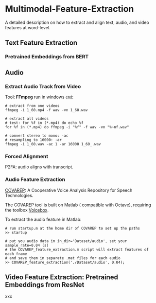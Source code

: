 # Multimodal-Feature-Extraction
A detailed description on how to extract and align text, audio, and video features at word-level.

## Text Feature Extraction
###  Pretrained Embeddings from BERT

## Audio
### Extract Audio Track from Video
Tool: **FFmpeg** run in windows `cmd`:
```
# extract from one videos
ffmpeg -i 1_60.mp4 -f wav -vn 1_60.wav

# extract all videos
# test: for %f in (*.mp4) do echo %f
for %f in (*.mp4) do ffmpeg -i "%f" -f wav -vn "%~nf.wav"

# convert stereo to mono: -ac
# resampling to 16000: -ar
ffmpeg -i 1_60.wav -ac 1 -ar 16000 1_60_.wav
```

### Forced Alignment
P2FA: audio aligns with transcript.

### Audio Feature Extraction
[COVAREP](https://github.com/covarep/covarep): A Cooperative Voice Analysis Repository for Speech Technologies.

The COVAREP tool is built on Matlab ( compatible with Octave), requiring the toolbox [Voicebox](http://www.ee.ic.ac.uk/hp/staff/dmb/voicebox/voicebox.html).

To extract the audio feature in Matlab:
```
# run startup.m at the home dir of COVAREP to set up the paths
>> startup

# put you audio data in in_dir='Dataset/audio', set your sample_rate=0.04 (s)
# the COVAREP_feature_extraction.m script will extract features of each frame 
# and save them in separate .mat files for each audio
>> COVAREP_feature_extraction('./Dataset/audio', 0.04);
```

## Video Feature Extraction: Pretrained Embeddings from ResNet
xxx
